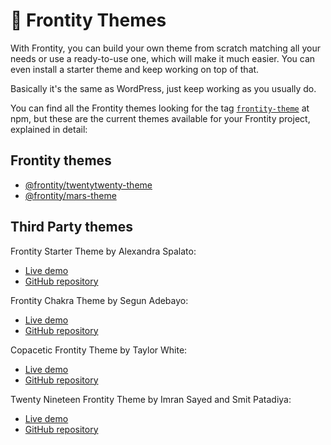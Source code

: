 # 🎨 Frontity Themes

With Frontity, you can build your own theme from scratch matching all your needs or use a ready-to-use one, which will make it much easier. You can even install a starter theme and keep working on top of that.

Basically it's the same as WordPress, just keep working as you usually do.

You can find all the Frontity themes looking for the tag [`frontity-theme`](https://www.npmjs.com/search?q=keywords:frontity-theme) at npm, but these are the current themes available for your Frontity project, explained in detail:

## Frontity themes

* [@frontity/twentytwenty-theme](frontity-twentytwenty-theme.md)
* [@frontity/mars-theme](frontity-mars-theme.md)

## **Third Party themes**

Frontity Starter Theme by Alexandra Spalato:

* [Live demo](https://frontity-starter-theme.alexadark.now.sh/)
* [GitHub repository](https://github.com/alexadark/frontity-starter-theme)

Frontity Chakra Theme by Segun Adebayo:

* [Live demo](https://frontity-chakra.now.sh/)
* [GitHub repository](https://github.com/chakra-ui/frontity-chakra-ui-theme)

Copacetic Frontity Theme by Taylor White:

* [Live demo](https://taylorchasewhite.com)
* [GitHub repository](https://github.com/taylorchasewhite/copacetic-frontity)

Twenty Nineteen Frontity Theme by Imran Sayed and Smit Patadiya:

* [Live demo](https://twentynineteen.frontity.org/)
* [GitHub repository](https://github.com/imranhsayed/frontity-twentynineteen)

